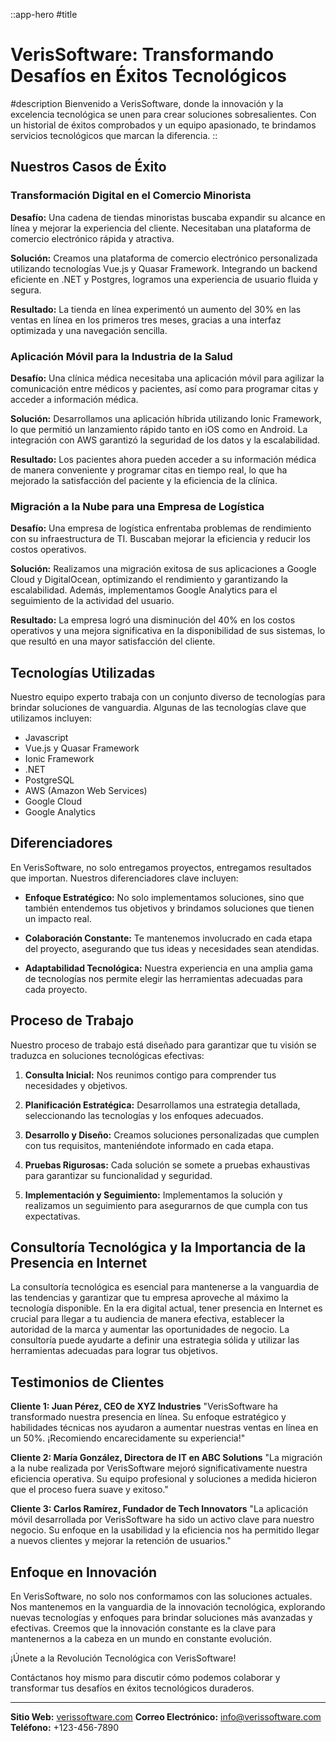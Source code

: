 ::app-hero
#title
# VerisSoftware: Transformando Desafíos en Éxitos Tecnológicos

#description
Bienvenido a VerisSoftware, donde la innovación y la excelencia tecnológica se unen para crear soluciones sobresalientes. Con un historial de éxitos comprobados y un equipo apasionado, te brindamos servicios tecnológicos que marcan la diferencia.
::

## Nuestros Casos de Éxito

### Transformación Digital en el Comercio Minorista

**Desafío:** Una cadena de tiendas minoristas buscaba expandir su alcance en línea y mejorar la experiencia del cliente. Necesitaban una plataforma de comercio electrónico rápida y atractiva.

**Solución:** Creamos una plataforma de comercio electrónico personalizada utilizando tecnologías Vue.js y Quasar Framework. Integrando un backend eficiente en .NET y Postgres, logramos una experiencia de usuario fluida y segura.

**Resultado:** La tienda en línea experimentó un aumento del 30% en las ventas en línea en los primeros tres meses, gracias a una interfaz optimizada y una navegación sencilla.

### Aplicación Móvil para la Industria de la Salud

**Desafío:** Una clínica médica necesitaba una aplicación móvil para agilizar la comunicación entre médicos y pacientes, así como para programar citas y acceder a información médica.

**Solución:** Desarrollamos una aplicación híbrida utilizando Ionic Framework, lo que permitió un lanzamiento rápido tanto en iOS como en Android. La integración con AWS garantizó la seguridad de los datos y la escalabilidad.

**Resultado:** Los pacientes ahora pueden acceder a su información médica de manera conveniente y programar citas en tiempo real, lo que ha mejorado la satisfacción del paciente y la eficiencia de la clínica.

### Migración a la Nube para una Empresa de Logística

**Desafío:** Una empresa de logística enfrentaba problemas de rendimiento con su infraestructura de TI. Buscaban mejorar la eficiencia y reducir los costos operativos.

**Solución:** Realizamos una migración exitosa de sus aplicaciones a Google Cloud y DigitalOcean, optimizando el rendimiento y garantizando la escalabilidad. Además, implementamos Google Analytics para el seguimiento de la actividad del usuario.

**Resultado:** La empresa logró una disminución del 40% en los costos operativos y una mejora significativa en la disponibilidad de sus sistemas, lo que resultó en una mayor satisfacción del cliente.

## Tecnologías Utilizadas

Nuestro equipo experto trabaja con un conjunto diverso de tecnologías para brindar soluciones de vanguardia. Algunas de las tecnologías clave que utilizamos incluyen:

- Javascript
- Vue.js y Quasar Framework
- Ionic Framework
- .NET
- PostgreSQL
- AWS (Amazon Web Services)
- Google Cloud
- Google Analytics

## Diferenciadores

En VerisSoftware, no solo entregamos proyectos, entregamos resultados que importan. Nuestros diferenciadores clave incluyen:

- **Enfoque Estratégico:** No solo implementamos soluciones, sino que también entendemos tus objetivos y brindamos soluciones que tienen un impacto real.

- **Colaboración Constante:** Te mantenemos involucrado en cada etapa del proyecto, asegurando que tus ideas y necesidades sean atendidas.

- **Adaptabilidad Tecnológica:** Nuestra experiencia en una amplia gama de tecnologías nos permite elegir las herramientas adecuadas para cada proyecto.

## Proceso de Trabajo

Nuestro proceso de trabajo está diseñado para garantizar que tu visión se traduzca en soluciones tecnológicas efectivas:

1. **Consulta Inicial:** Nos reunimos contigo para comprender tus necesidades y objetivos.

2. **Planificación Estratégica:** Desarrollamos una estrategia detallada, seleccionando las tecnologías y los enfoques adecuados.

3. **Desarrollo y Diseño:** Creamos soluciones personalizadas que cumplen con tus requisitos, manteniéndote informado en cada etapa.

4. **Pruebas Rigurosas:** Cada solución se somete a pruebas exhaustivas para garantizar su funcionalidad y seguridad.

5. **Implementación y Seguimiento:** Implementamos la solución y realizamos un seguimiento para asegurarnos de que cumpla con tus expectativas.

## Consultoría Tecnológica y la Importancia de la Presencia en Internet

La consultoría tecnológica es esencial para mantenerse a la vanguardia de las tendencias y garantizar que tu empresa aproveche al máximo la tecnología disponible. En la era digital actual, tener presencia en Internet es crucial para llegar a tu audiencia de manera efectiva, establecer la autoridad de la marca y aumentar las oportunidades de negocio. La consultoría puede ayudarte a definir una estrategia sólida y utilizar las herramientas adecuadas para lograr tus objetivos.

## Testimonios de Clientes

**Cliente 1: Juan Pérez, CEO de XYZ Industries**
"VerisSoftware ha transformado nuestra presencia en línea. Su enfoque estratégico y habilidades técnicas nos ayudaron a aumentar nuestras ventas en línea en un 50%. ¡Recomiendo encarecidamente su experiencia!"

**Cliente 2: María González, Directora de IT en ABC Solutions**
"La migración a la nube realizada por VerisSoftware mejoró significativamente nuestra eficiencia operativa. Su equipo profesional y soluciones a medida hicieron que el proceso fuera suave y exitoso."

**Cliente 3: Carlos Ramírez, Fundador de Tech Innovators**
"La aplicación móvil desarrollada por VerisSoftware ha sido un activo clave para nuestro negocio. Su enfoque en la usabilidad y la eficiencia nos ha permitido llegar a nuevos clientes y mejorar la retención de usuarios."

## Enfoque en Innovación

En VerisSoftware, no solo nos conformamos con las soluciones actuales. Nos mantenemos en la vanguardia de la innovación tecnológica, explorando nuevas tecnologías y enfoques para brindar soluciones más avanzadas y efectivas. Creemos que la innovación constante es la clave para mantenernos a la cabeza en un mundo en constante evolución.

¡Únete a la Revolución Tecnológica con VerisSoftware!

Contáctanos hoy mismo para discutir cómo podemos colaborar y transformar tus desafíos en éxitos tecnológicos duraderos.

---
**Sitio Web:** [verissoftware.com](https://www.verissoftware.com)
**Correo Electrónico:** [info@verissoftware.com](mailto:info@verissoftware.com)
**Teléfono:** +123-456-7890
